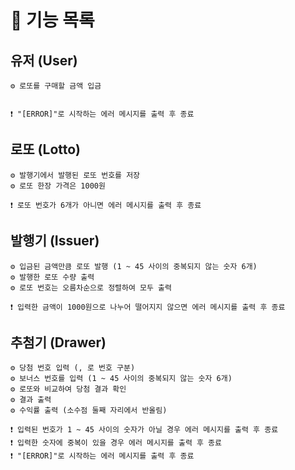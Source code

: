 # 📄 기능 목록

## 유저 (User)

    ⚙ 로또를 구매할 금액 입금


    ❗ "[ERROR]"로 시작하는 에러 메시지를 출력 후 종료

## 로또 (Lotto)

    ⚙ 발행기에서 발행된 로또 번호를 저장
    ⚙ 로또 한장 가격은 1000원

    ❗ 로또 번호가 6개가 아니면 에러 메시지를 출력 후 종료

## 발행기 (Issuer)

    ⚙ 입금된 금액만큼 로또 발행 (1 ~ 45 사이의 중복되지 않는 숫자 6개)
    ⚙ 발행한 로또 수량 출력
    ⚙ 로또 번호는 오름차순으로 정렬하여 모두 출력

    ❗ 입력한 금액이 1000원으로 나누어 떨어지지 않으면 에러 메시지를 출력 후 종료

## 추첨기 (Drawer)

    ⚙ 당첨 번호 입력 (, 로 번호 구분)
    ⚙ 보너스 번호를 입력 (1 ~ 45 사이의 중복되지 않는 숫자 6개)
    ⚙ 로또와 비교하여 당첨 결과 확인
    ⚙ 결과 출력
    ⚙ 수익률 출력 (소수점 둘째 자리에서 반올림)

    ❗ 입력된 번호가 1 ~ 45 사이의 숫자가 아닐 경우 에러 메시지를 출력 후 종료
    ❗ 입력한 숫자에 중복이 있을 경우 에러 메시지를 출력 후 종료
    ❗ "[ERROR]"로 시작하는 에러 메시지를 출력 후 종료
